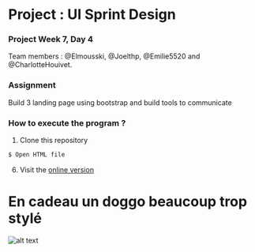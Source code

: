 # Project : UI Sprint Design
### Project Week 7, Day 4

Team members : @Elmousski, @Joelthp, @Emilie5520 and @CharlotteHouivet.

### Assignment

Build 3 landing page using bootstrap and build tools to communicate


### How to execute the program ? 

1. Clone this repository

```sh
$ Open HTML file
```
6. Visit the [online version](https://best-landing-project.herokuapp.com/)

# En cadeau un doggo beaucoup trop stylé


![alt text](http://image.noelshack.com/fichiers/2018/46/2/1542129946-28ywvs.jpg)
